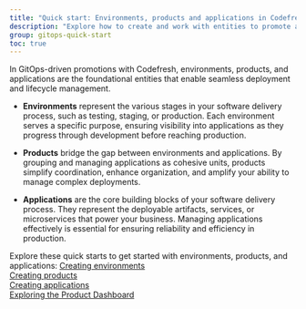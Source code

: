 ```yaml
---
title: "Quick start: Environments, products and applications in Codefresh GitOps"
description: "Explore how to create and work with entities to promote and deploy applications"
group: gitops-quick-start
toc: true
---
```



In GitOps-driven promotions with Codefresh, environments, products, and applications are the foundational entities that enable seamless deployment and lifecycle management.

* **Environments** represent the various stages in your software delivery process, such as testing, staging, or production. Each environment serves a specific purpose, ensuring visibility into applications as they progress through development before reaching production.

* **Products** bridge the gap between environments and applications. By grouping and managing applications as cohesive units, products simplify coordination, enhance organization, and amplify your ability to manage complex deployments.

* **Applications** are the core building blocks of your software delivery process. They represent the deployable artifacts, services, or microservices that power your business. Managing applications effectively is essential for ensuring reliability and efficiency in production.

Explore these quick starts to get started with environments, products, and applications:
[Creating environments]({{site.baseurl}}/docs/gitops-quick-start/products/quick-start-gitops-environments/)  
[Creating products]({{site.baseurl}}/docs/gitops-quick-start/products/quick-start-product-create/)  
[Creating applications]({{site.baseurl}}/_docs/gitops-quick-start/products/create-app-ui/)  
[Exploring the Product Dashboard]({{site.baseurl}}/docs/gitops-quick-start/products/quick-start-product-dashboard/)  

















